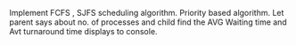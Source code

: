 Implement FCFS , SJFS scheduling algorithm. Priority based algorithm. Let parent says about no. of processes and child find the AVG Waiting time and Avt turnaround time  displays to console. 